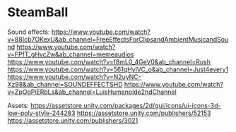 # SteamBall


Sound effects:
https://www.youtube.com/watch?v=88Icb7OKexU&ab_channel=FreeEffectsForClipsandAmbientMusicandSound
https://www.youtube.com/watch?v=FPfT_gHvcZw&ab_channel=memeaudios
https://www.youtube.com/watch?v=f8mL0_4GeV0&ab_channel=Rush
https://www.youtube.com/watch?v=561qHylVC_o&ab_channel=Just4every1
https://www.youtube.com/watch?v=N2uyNC-Xz98&ab_channel=SOUNDEFFECTSHD
https://www.youtube.com/watch?v=ZpOqPiERbLs&ab_channel=LuisHumanoide2ndChannel

Assets:
https://assetstore.unity.com/packages/2d/gui/icons/ui-icons-3d-low-poly-style-244283
https://assetstore.unity.com/publishers/52153
https://assetstore.unity.com/publishers/3021
